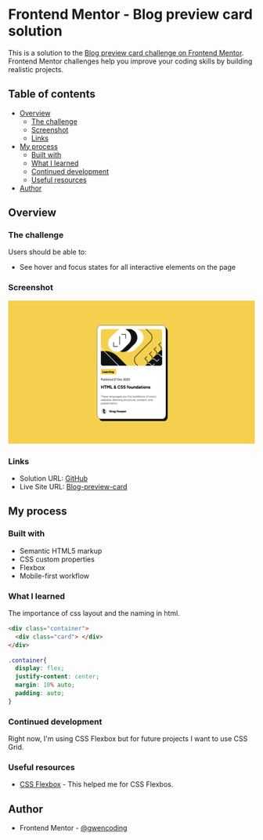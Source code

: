 # Frontend Mentor - Blog preview card solution

This is a solution to the [Blog preview card challenge on Frontend Mentor](https://www.frontendmentor.io/challenges/blog-preview-card-ckPaj01IcS). Frontend Mentor challenges help you improve your coding skills by building realistic projects. 

## Table of contents

- [Overview](#overview)
  - [The challenge](#the-challenge)
  - [Screenshot](#screenshot)
  - [Links](#links)
- [My process](#my-process)
  - [Built with](#built-with)
  - [What I learned](#what-i-learned)
  - [Continued development](#continued-development)
  - [Useful resources](#useful-resources)
- [Author](#author)

## Overview

### The challenge

Users should be able to:

- See hover and focus states for all interactive elements on the page

### Screenshot

![](./design/Blog-preview-card-desktop-screenshot.png)

### Links

- Solution URL: [GitHub](https://github.com/gwencoding/blog-preview-card-main)
- Live Site URL: [Blog-preview-card](https://blog-preview-card-gc.netlify.app/)

## My process

### Built with

- Semantic HTML5 markup
- CSS custom properties
- Flexbox
- Mobile-first workflow

### What I learned

The importance of css layout and the naming in html.

```html
<div class="container">
  <div class="card"> </div>
</div>
```
```css
.container{
  display: flex;
  justify-content: center;
  margin: 10% auto;
  padding: auto;
}
```

### Continued development

Right now, I'm using CSS Flexbox but for future projects I want to use CSS Grid.

### Useful resources

- [CSS Flexbox](https://css-tricks.com/snippets/css/a-guide-to-flexbox/) - This helped me for CSS Flexbos.

## Author

- Frontend Mentor - [@gwencoding](https://www.frontendmentor.io/profile/gwencoding)

